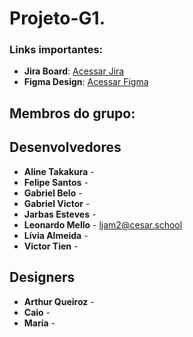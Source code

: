 # Projeto-G1. 
 ### Links importantes:
  - **Jira Board**: [Acessar Jira](https://leonardojadm.atlassian.net/jira/software/projects/KAN/boards/1)
  - **Figma Design**: [Acessar Figma]()

## Membros do grupo:

## Desenvolvedores
  - **Aline Takakura** - 
  - **Felipe Santos** - 
  - **Gabriel Belo** - 
  - **Gabriel Victor** - 
  - **Jarbas Esteves** - 
  - **Leonardo Mello** - [ljam2@cesar.school](mailto:ljam2@cesar.school)
  - **Lívia Almeida** - 
  - **Victor Tien** -

## Designers
  - **Arthur Queiroz** - 
  - **Caio** - 
  - **Maria** - 
